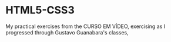 # HTML5-CSS3
My practical exercises from the CURSO EM VÍDEO, exercising as I progressed through Gustavo Guanabara's classes,
